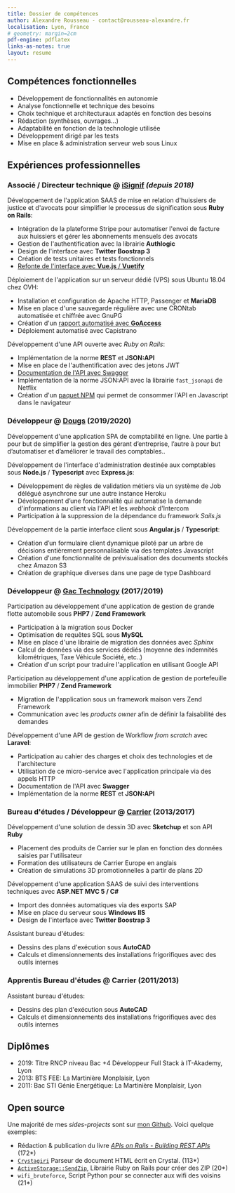 ```yaml
---
title: Dossier de compétences
author: Alexandre Rousseau - contact@rousseau-alexandre.fr
localisation: Lyon, France
# geometry: margin=2cm
pdf-engine: pdflatex
links-as-notes: true
layout: resume
---
```


## Compétences fonctionnelles

- Développement de fonctionnalités en autonomie
- Analyse fonctionnelle et technique des besoins
- Choix technique et architecturaux adaptés en fonction des besoins
- Rédaction (synthèses, ouvrages...)
- Adaptabilité en fonction de la technologie utilisée
- Développement dirigé par les tests
- Mise en place & administration serveur web sous Linux

## Expériences professionnelles

### Associé / Directeur technique @ [iSignif](https://isignif.fr) _(depuis 2018)_

Développement de l'application SAAS de mise en relation d'huissiers de justice et d'avocats pour simplifier le processus de signification sous __Ruby on Rails__:

- Intégration de la plateforme Stripe pour automatiser l'envoi de facture aux huissiers et gérer les abonnements mensuels des avocats
- Gestion de l'authentification avec la librairie __Authlogic__
- Design de l'interface avec __Twitter Boostrap 3__
- Création de tests unitaires et tests fonctionnels
- [Refonte de l'interface avec __Vue.js__ / __Vuetify__](https://github.com/isignif/vue-app/)

Déploiement de l'application sur un serveur dédié (VPS) sous Ubuntu 18.04 chez OVH:

- Installation et configuration de Apache HTTP, Passenger et __MariaDB__
- Mise en place d'une sauvegarde régulière avec une CRONtab automatisée et chiffrée avec GnuPG
- Création d'un [rapport automatisé avec __GoAccess__](https://rousseau-alexandre.fr/devops/2020/03/02/automatic-report-with-goaccess.html)
- Déploiement automatisé avec Capistrano

Développement d'une API ouverte avec _Ruby on Rails_:

- Implémentation de la norme __REST__ et __JSON:API__
- Mise en place de l'authentification avec des jetons JWT
- [Documentation de l'API avec Swagger](https://github.com/isignif/openapi-definition)
- Implémentation de la norme JSON:API avec la librairie `fast_jsonapi` de Netflix
- Création d'un [paquet NPM](https://github.com/isignif/isignif-client) qui permet de consommer l'API en Javascript dans le navigateur


### Développeur @ [Dougs](https://dougs.fr) (2019/2020)

Développement d'une application SPA de comptabilité en ligne. Une partie à pour but de simplifier la gestion des gérant d’entreprise, l’autre à pour but d’automatiser et d’améliorer le travail des comptables..

Développement de l'interface d'administration destinée aux comptables sous __Node.js__ / __Typescript__ avec __Express.js__:

- Développement de règles de validation métiers via un système de Job délégué asynchrone sur une autre instance Heroku
- Développement d’une fonctionnalité qui automatise la demande d'informations au client via l'API et les _webhook_ d'Intercom
- Participation à la suppression de la dépendance du framework _Sails.js_

Développement de la partie interface client sous __Angular.js__ / __Typescript__:

- Création d’un formulaire client dynamique piloté par un arbre de décisions entièrement personnalisable via des templates Javascript
- Création d'une fonctionnalité de prévisualisation des documents stockés chez Amazon S3
- Création de graphique diverses dans une page de type Dashboard

### Développeur @ [Gac Technology](https://www.gac-technology.com) (2017/2019)

Participation au développement d'une application de gestion de grande flotte automobile sous __PHP7__ / __Zend Framework__

- Participation à la migration sous Docker
- Optimisation de requêtes SQL sous __MySQL__
- Mise en place d'une librairie de migration des données avec _Sphinx_
- Calcul de données via des services dédiés (moyenne des indemnités kilométriques, Taxe Véhicule Société, etc..)
- Création d'un script pour traduire l'application en utilisant Google API

Participation au développement d'une application de gestion de portefeuille immobilier __PHP7__ / __Zend Framework__

- Migration de l'application sous un framework maison vers Zend Framework
- Communication avec les _products owner_ afin de définir la faisabilité des demandes

Développement d'une API de gestion de Workflow _from scratch_ avec __Laravel__:

- Participation au cahier des charges et choix des technologies et de l'architecture
- Utilisation de ce micro-service avec l'application principale via des appels HTTP
- Documentation de l'API avec __Swagger__
- Implémentation de la norme __REST__ et __JSON:API__


### Bureau d'études / Développeur @ [Carrier](http://www.carrier.fr) (2013/2017)

Développement d'une solution de dessin 3D avec __Sketchup__ et son API __Ruby__

- Placement des produits de Carrier sur le plan en fonction des données saisies par l'utilisateur
- Formation des utilisateurs de Carrier Europe en anglais
- Création de simulations 3D promotionnelles à partir de plans 2D

Développement d'une application SAAS de suivi des interventions techniques avec __ASP.NET MVC 5 / C#__

- Import des données automatiques via des exports SAP
- Mise en place du serveur sous __Windows IIS__
- Design de l'interface avec __Twitter Boostrap 3__

Assistant bureau d'études:

- Dessins des plans d'exécution sous __AutoCAD__
- Calculs et dimensionnements des installations frigorifiques avec des outils internes

### Apprentis Bureau d'études @ Carrier (2011/2013)

Assistant bureau d'études:

- Dessins des plan d'exécution sous __AutoCAD__
- Calculs et dimensionnements des installations frigorifiques avec des outils internes

## Diplômes

- 2019: Titre RNCP niveau Bac +4 Développeur Full Stack à IT-Akademy, Lyon
- 2013: BTS FEE: La Martinière Monplaisir, Lyon
- 2011: Bac STI Génie Energétique: La Martinière Monplaisir, Lyon

## Open source

Une majorité de mes _sides-projects_ sont sur [mon Github](https://github.com/madeindjs). Voici quelque exemples:

- Rédaction & publication du livre [_APIs on Rails - Building REST APIs_](https://leanpub.com/apionrails6) (172*)
- [`Crystagiri`](https://github.com/madeindjs/Crystagiri) Parseur de document HTML écrit en Crystal.                (113*)
- [`ActiveStorage::SendZip`](https://github.com/madeindjs/active_storage-send_zip), Librairie Ruby on Rails pour créer des ZIP    (20*)
- `wifi_bruteforce`, Script Python pour se connecter aux wifi des voisins (21*)




<!-- ## LIENS

- https://rousseau-alexandre.fr
- https://www.linkedin.com/in/alexandre-r-a55a9464/ -->
